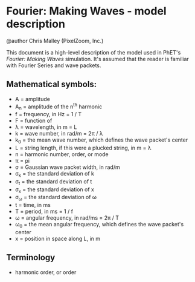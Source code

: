 # Fourier: Making Waves - model description

@author Chris Malley (PixelZoom, Inc.)

This document is a high-level description of the model used in PhET's _Fourier: Making Waves_ simulation. It's assumed
that the reader is familiar with Fourier Series and wave packets.

## Mathematical symbols:

* A = amplitude
* A<sub>n</sub> = amplitude of the n<sup>th</sup> harmonic
* f = frequency, in Hz = 1 / T
* F = function of
* λ = wavelength, in m = L
* k = wave number, in rad/m = 2π / λ
* k<sub>0</sub> = the mean wave number, which defines the wave packet's center
* L = string length, if this were a plucked string, in m = λ
* n = harmonic number, order, or mode
* π = pi
* σ = Gaussian wave packet width, in rad/m
* σ<sub>k</sub> = the standard deviation of k
* σ<sub>t</sub> = the standard deviation of t
* σ<sub>x</sub> = the standard deviation of x
* σ<sub>ω</sub> = the standard deviation of ω
* t = time, in ms
* T = period, in ms = 1 / f
* ω = angular frequency, in rad/ms = 2π / T
* ω<sub>0</sub> = the mean angular frequency, which defines the wave packet's center
* x = position in space along L, in m

## Terminology

* harmonic order, or order